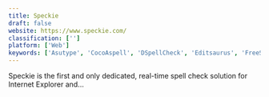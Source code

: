 ```yaml
---
title: Speckie
draft: false 
website: https://www.speckie.com/
classification: ['']
platform: ['Web']
keywords: ['Asutype', 'CocoAspell', 'DSpellCheck', 'Editsaurus', 'FreeSpell', 'Ginger', 'Grammar Checker Academic', 'Grammarian PRO2', 'Grammarly', 'Ludwig.guru', 'ProWritingAid', 'SSuite Spell Checker', 'Slick Write', 'SpellCheckPlus', 'Typinator', 'VirtualWritingTutor', 'tinySpell']
---
```

Speckie is the first and only dedicated, real-time spell check solution for Internet Explorer and...